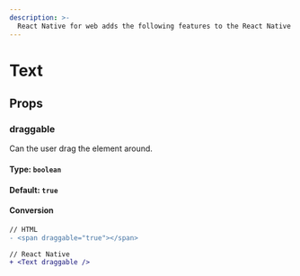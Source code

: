```yaml
---
description: >-
  React Native for web adds the following features to the React Native <Text /> element.
---
```


# Text

## Props

### draggable

Can the user drag the element around.

#### **Type:** `boolean`

#### **Default:** `true`

#### Conversion

```diff
// HTML
- <span draggable="true"></span>

// React Native
+ <Text draggable />
```
